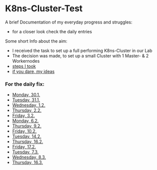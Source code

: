 # K8ns-Cluster-Test
A brief Documentation of my everyday progress and struggles:
- for a closer look check the daily entries

Some short Info about the aim:
- I received the task to set up a full performing K8ns-Cluster in our Lab
- The decision was made, to set up a small Cluster with 1 Master- & 2 Workernodes
- [steps I took](Single%20Steps%20and%20Ideas/The%20Steps.md)
- [if you dare, my ideas](Single%20Steps%20and%20Ideas/Idea%20Collection.md)

### For the daily fix:
- [Monday, 30.1.](/Monday%2C%2030.1.23.md) 
- [Tuesday, 31.1.](/Tuesday%2C%2031.1.23.md)
- [Wednesday, 1.2.](/Wednesday%2C%201.2.23.md)
- [Thursday, 2.2.](/Thursday%2C%202.2.23.md)
- [Friday, 3.2.](/Friday%2C%203.3.23.md)
- [Monday, 6.2.](/Monday%2C%206.2.23.md)
- [Thursday, 9.2.](/Thursday%2C%209.2.23.md)
- [Friday, 10.2.](/Friday%2C%2010.2.23.md)
- [Tuesday, 14.2.](/Tuesday%2C%2014.2.23.md)
- [Thursday, 16.2.](/Thursday%2C%2016.2.23.md)
- [Friday, 17.2.](/Friday%2C%2017.2.23.md)
- [Tuesday, 7.3.](/Tuesday%2C%207.3.23.md)
- [Wednesday, 8.3.](/Wednesday%2C%208.3.23.md)
- [Thursday, 16.3.](/Thursday%2C%2016.3.23.md)